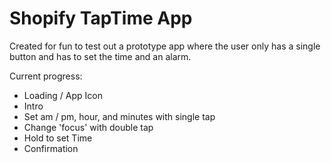 # Shopify TapTime App 

Created for fun to test out a prototype app where the user only has a single button and has to set the time and an alarm.

Current progress:

- Loading / App Icon
- Intro
- Set am / pm, hour, and minutes with single tap
- Change 'focus' with double tap
- Hold to set Time
- Confirmation